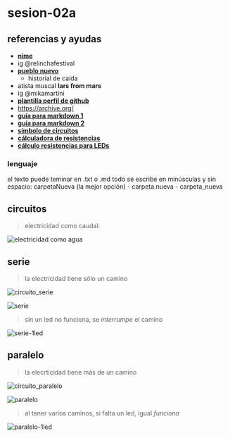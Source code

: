 # sesion-02a

## referencias y ayudas

- **[nime](https://nime.org/)**
- ig @relinchafestival
- **[pueblo nuevo](https://pueblonuevo.cl/)**
  - historial de caída
- atista muscal **lars from mars**
- ig @mikamartini
- **[plantilla perfil de github](https://rahuldkjain.github.io/gh-profile-readme-generator/)**
- <https://archive.org/>
- **[guía para markdown 1](https://www.markdownguide.org/)**
- **[guía para markdown 2](https://github.com/adam-p/markdown-here/wiki/Markdown-Cheatsheet)**
- **[símbolo de circuitos](https://www.bbc.co.uk/bitesize/articles/zqryn9q#zfx44xs)**
- **[cálculadora de resistencias](https://www.digikey.com/es/resources/conversion-calculators/conversion-calculator-resistor-color-code)**
- **[cálculo resistencias para LEDs](https://www.digikey.com/es/resources/conversion-calculators/conversion-calculator-led-series-resistor)**

### lenguaje

el texto puede teminar en .txt o .md
todo se escribe en minúsculas y sin espacio: carpetaNueva (la mejor opción) - carpeta.nueva - carpeta_nueva

## circuitos

> electricidad como caudal:

![electricidad como agua](https://github.com/user-attachments/assets/409d76d9-0692-49e7-b1e2-c526d4dcaa46)

## serie

> la electricidad tiene sólo un camino

![circuito_serie](https://github.com/user-attachments/assets/29e140bf-9758-4f9b-9fb5-8225100049c5)

![serie](https://github.com/user-attachments/assets/6f4805bf-e14c-4189-91f9-4a6ad7e0b5ea)

> sin un led no funciona, se *interrumpe* el camino

![serie-1led](https://github.com/user-attachments/assets/1dfe5ce8-5c2b-4b14-8db8-8c7822c6f43c)

## paralelo

> la elecrticidad tiene más de un camino

![circuito_paralelo](https://github.com/user-attachments/assets/915beb7b-7355-4ea9-9687-fe1b132fead2)

![paralelo](https://github.com/user-attachments/assets/eaa238d4-d72e-48a9-b202-4f8c2cfaf5ff)

> al tener varios caminos, si falta un led, igual *funciona*

![paralelo-1led](https://github.com/user-attachments/assets/c6fe10f0-c192-40e1-9059-53dc7835328b)
